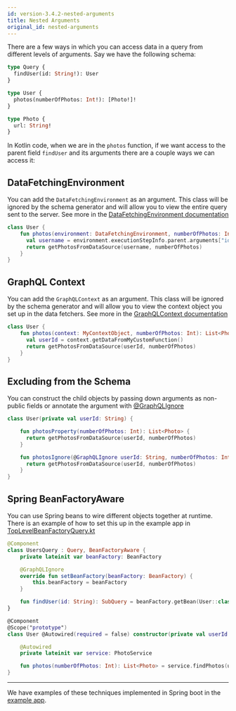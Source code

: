 ```yaml
---
id: version-3.4.2-nested-arguments
title: Nested Arguments
original_id: nested-arguments
---
```


There are a few ways in which you can access data in a query from different levels of arguments. Say we have the following schema:

```graphql
type Query {
  findUser(id: String!): User
}

type User {
  photos(numberOfPhotos: Int!): [Photo!]!
}

type Photo {
  url: String!
}
```

In Kotlin code, when we are in the `photos` function, if we want access to the parent field `findUser` and its
arguments there are a couple ways we can access it:


## DataFetchingEnvironment
You can add the `DataFetchingEnvironment` as an argument. This class will be ignored by the schema generator and will allow you to view the entire query sent to the
  server. See more in the [DataFetchingEnvironment documentation](../execution/data-fetching-environment)

```kotlin
class User {
    fun photos(environment: DataFetchingEnvironment, numberOfPhotos: Int): List<Photo> {
      val username = environment.executionStepInfo.parent.arguments["id"]
      return getPhotosFromDataSource(username, numberOfPhotos)
    }
}
```

## GraphQL Context
You can add the `GraphQLContext` as an argument. This class will be ignored by the schema generator and will allow you to view the context object you set up in the
  data fetchers. See more in the [GraphQLContext documentation](../execution/contextual-data)

```kotlin
class User {
    fun photos(context: MyContextObject, numberOfPhotos: Int): List<Photo> {
      val userId = context.getDataFromMyCustomFunction()
      return getPhotosFromDataSource(userId, numberOfPhotos)
    }
}
```

## Excluding from the Schema
You can construct the child objects by passing down arguments as non-public fields or annotate the argument with [@GraphQLIgnore](../customizing-schemas/excluding-fields)

```kotlin
class User(private val userId: String) {

    fun photosProperty(numberOfPhotos: Int): List<Photo> {
      return getPhotosFromDataSource(userId, numberOfPhotos)
    }

    fun photosIgnore(@GraphQLIgnore userId: String, numberOfPhotos: Int): List<Photo> {
      return getPhotosFromDataSource(userId, numberOfPhotos)
    }
}
```

## Spring BeanFactoryAware
You can use Spring beans to wire different objects together at runtime.
There is an example of how to set this up in the example app in [TopLevelBeanFactoryQuery.kt](https://github.com/ExpediaGroup/graphql-kotlin/blob/master/examples/spring/src/main/kotlin/com/expediagroup/graphql/examples/query/TopLevelBeanFactoryQuery.kt)

```kotlin
@Component
class UsersQuery : Query, BeanFactoryAware {
    private lateinit var beanFactory: BeanFactory

    @GraphQLIgnore
    override fun setBeanFactory(beanFactory: BeanFactory) {
        this.beanFactory = beanFactory
    }

    fun findUser(id: String): SubQuery = beanFactory.getBean(User::class.java, id)
}

@Component
@Scope("prototype")
class User @Autowired(required = false) constructor(private val userId: String) {

    @Autowired
    private lateinit var service: PhotoService

    fun photos(numberOfPhotos: Int): List<Photo> = service.findPhotos(userId, numberOfPhotos)
}
```

------

We have examples of these techniques implemented in Spring boot in the [example
app](https://github.com/ExpediaGroup/graphql-kotlin/blob/master/examples/spring/src/main/kotlin/com/expediagroup/graphql/examples/query/NestedQueries.kt).
